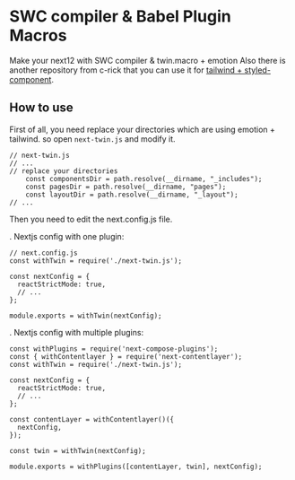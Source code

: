 # SWC compiler & Babel Plugin Macros
Make your next12 with SWC compiler & twin.macro + emotion 
Also there is another repository from c-rick that you can use it for [tailwind + styled-component](https://github.com/c-rick/next-twin). 

## How to use

First of all, you need replace your directories which are using emotion + tailwind.
so open `next-twin.js` and modify it.

```
// next-twin.js
// ...
// replace your directories
    const componentsDir = path.resolve(__dirname, "_includes");
    const pagesDir = path.resolve(__dirname, "pages");
    const layoutDir = path.resolve(__dirname, "_layout");
// ...  
```        

Then you need to edit the next.config.js file.

. Nextjs config with one plugin: 

```
// next.config.js
const withTwin = require('./next-twin.js');

const nextConfig = {
  reactStrictMode: true,
  // ...
};

module.exports = withTwin(nextConfig);

```

. Nextjs config with multiple plugins: 

```
const withPlugins = require('next-compose-plugins');
const { withContentlayer } = require('next-contentlayer');
const withTwin = require('./next-twin.js');

const nextConfig = {
  reactStrictMode: true,
  // ...
};

const contentLayer = withContentlayer()({
  nextConfig,
});

const twin = withTwin(nextConfig);

module.exports = withPlugins([contentLayer, twin], nextConfig);
```





